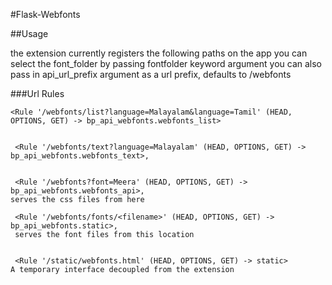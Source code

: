 #Flask-Webfonts

##Usage

the extension currently registers the following paths on the app
you can select the font_folder by passing fontfolder keyword argument
you can also pass in api_url_prefix argument as a url prefix, defaults to /webfonts


###Url Rules
```text
<Rule '/webfonts/list?language=Malayalam&language=Tamil' (HEAD, OPTIONS, GET) -> bp_api_webfonts.webfonts_list>


 <Rule '/webfonts/text?language=Malayalam' (HEAD, OPTIONS, GET) -> bp_api_webfonts.webfonts_text>,


 <Rule '/webfonts?font=Meera' (HEAD, OPTIONS, GET) -> bp_api_webfonts.webfonts_api>,
serves the css files from here

 <Rule '/webfonts/fonts/<filename>' (HEAD, OPTIONS, GET) -> bp_api_webfonts.static>,
 serves the font files from this location


 <Rule '/static/webfonts.html' (HEAD, OPTIONS, GET) -> static>
A temporary interface decoupled from the extension
```
